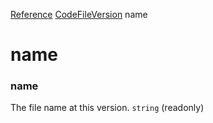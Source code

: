 [Reference](https://www.framer.com/developers/reference)
[CodeFileVersion](https://www.framer.com/developers/reference/plugins-code-file-version)
name
# name
### name
The file name at this version.
`string` (readonly)
